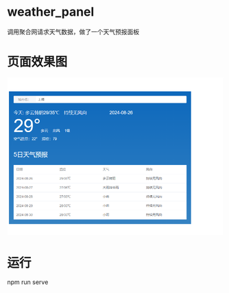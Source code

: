 # weather_panel
调用聚合网请求天气数据，做了一个天气预报面板

# 页面效果图
![天气面板](https://github.com/weihu-around/weather_panel/blob/main/imageStorage/1.png)

# 运行
 npm run serve
